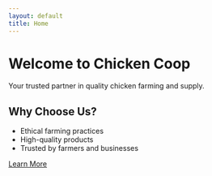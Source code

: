 ```yaml
---
layout: default
title: Home
---
```


# Welcome to Chicken Coop
Your trusted partner in quality chicken farming and supply.

## Why Choose Us?
- Ethical farming practices
- High-quality products
- Trusted by farmers and businesses

[Learn More](about.html)